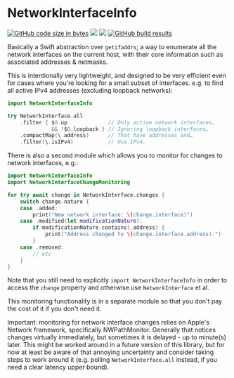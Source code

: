 # NetworkInterfaceInfo

[![GitHub code size in bytes](https://img.shields.io/github/languages/code-size/wadetregaskis/NetworkInterfaceInfo.svg)]()
[![](https://img.shields.io/endpoint?url=https%3A%2F%2Fswiftpackageindex.com%2Fapi%2Fpackages%2Fwadetregaskis%2FNetworkInterfaceInfo%2Fbadge%3Ftype%3Dplatforms)](https://swiftpackageindex.com/wadetregaskis/NetworkInterfaceInfo)
[![](https://img.shields.io/endpoint?url=https%3A%2F%2Fswiftpackageindex.com%2Fapi%2Fpackages%2Fwadetregaskis%2FNetworkInterfaceInfo%2Fbadge%3Ftype%3Dswift-versions)](https://swiftpackageindex.com/wadetregaskis/NetworkInterfaceInfo)
[![GitHub build results](https://github.com/wadetregaskis/NetworkInterfaceInfo/actions/workflows/swift.yml/badge.svg)](https://github.com/wadetregaskis/NetworkInterfaceInfo/actions/workflows/swift.yml)

Basically a Swift abstraction over `getifaddrs`; a way to enumerate all the network interfaces on the current host, with their core information such as associated addresses & netmasks.

This is intentionally very lightweight, and designed to be very efficient even for cases where you're looking for a small subset of interfaces.  e.g. to find all active IPv4 addresses (excluding loopback networks):

```swift
import NetworkInterfaceInfo

try NetworkInterface.all
    .filter { $0.up             // Only active network interfaces…
              && !$0.loopback } // Ignoring loopback interfaces…
    .compactMap(\.address)      // That have addresses and…
    .filter(\.isIPv4)           // Use IPv4.
```

There is also a second module which allows you to monitor for changes to network interfaces, e.g.:

```swift
import NetworkInterfaceInfo
import NetworkInterfaceChangeMonitoring

for try await change in NetworkInterface.changes {
    switch change.nature {
    case .added:
        print("New network interface: \(change.interface)")
    case .modified(let modificationNature):
        if modificationNature.contains(.address) {
            print("Address changed to \(change.interface.address).")
        }
    case .removed:
        // etc
    }
}
```

Note that you still need to explicitly `import NetworkInterfaceInfo` in order to access the `change` property and otherwise use `NetworkInterface` et al.

This monitoring functionality is in a separate module so that you don't pay the cost of it if you don't need it.

Important:  monitoring for network interface changes relies on Apple's Network framework, specifically NWPathMonitor.  Generally that notices changes virtually immediately, but sometimes it is delayed - up to minute(s) later.  This might be worked around in a future version of this library, but for now at least be aware of that annoying uncertainty and consider taking steps to work around it (e.g. polling `NetworkInterface.all` instead, if you need a clear latency upper bound).
